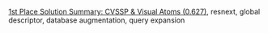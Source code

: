 [1st Place Solution Summary: CVSSP & Visual Atoms (0.627)](https://www.kaggle.com/c/landmark-retrieval-challenge/discussion/57855), resnext, global descriptor, database augmentation, query expansion
